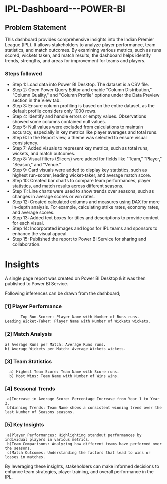 # IPL-Dashboard---POWER-BI

## Problem Statement

This dashboard provides comprehensive insights into the Indian Premier League (IPL). It allows stakeholders to analyze player performance, team statistics, and match outcomes. By examining various metrics, such as runs scored, wickets taken, and match results, the dashboard helps identify trends, strengths, and areas for improvement for teams and players.




### Steps followed 

- Step 1: Load data into Power BI Desktop. The dataset is a CSV file.
- Step 2: Open Power Query Editor and enable "Column Distribution," "Column Quality," and "Column Profile" options under the Data Preview section in the View tab.
- Step 3: Ensure column profiling is based on the entire dataset, as the default profile considers only 1000 rows.
- Step 4: Identify and handle errors or empty values. Observations showed some columns contained null values.
- Step 5: Null values were excluded from calculations to maintain accuracy, especially in key metrics like player averages and total runs.
- Step 6: In the Report view, a theme was selected to ensure visual consistency.
- Step 7: Added visuals to represent key metrics, such as total runs, wickets, and match outcomes.
- Step 8: Visual filters (Slicers) were added for fields like "Team," "Player," "Season," and "Venue."
- Step 9: Card visuals were added to display key statistics, such as highest run-scorer, leading wicket-taker, and average match score.
- Step 10: Created bar charts to compare team performances, player statistics, and match results across different seasons.
- Step 11: Line charts were used to show trends over seasons, such as changes in average scores or win rates.
- Step 12: Created calculated columns and measures using DAX for more in-depth analysis. For example, calculating strike rates, economy rates, and average scores.
- Step 13: Added text boxes for titles and descriptions to provide context for each visual.
- Step 14: Incorporated images and logos for IPL teams and sponsors to enhance the visual appeal.
- Step 15: Published the report to Power BI Service for sharing and collaboration.

# Insights

A single page report was created on Power BI Desktop & it was then published to Power BI Service.

Following inferences can be drawn from the dashboard;

### [1] Player Performance



           Top Run-Scorer: Player Name with Number of Runs runs.
    Leading Wicket-Taker: Player Name with Number of Wickets wickets. 
           
### [2] Match Analysis

    a) Average Runs per Match: Average Runs runs.
    b) Average Wickets per Match: Average Wickets wickets.
  
   
  
  ### [3] Team Statistics 
  
      a) Highest Team Score: Team Name with Score runs.
      b) Most Wins: Team Name with Number of Wins wins.


 ### [4] Seasonal Trends
 
     a)Increase in Average Score: Percentage Increase from Year 1 to Year 2.
     b)Winning Trends: Team Name shows a consistent winning trend over the last Number of Seasons seasons.

### [5] Key Insights
     a)Player Performances: Highlighting standout performances by individual players in various metrics.
     b)Team Comparisons: Analyzing how different teams have performed over the seasons.
     c)Match Outcomes: Understanding the factors that lead to wins or losses in matches.

By leveraging these insights, stakeholders can make informed decisions to enhance team strategies, player training, and overall performance in the IPL.
